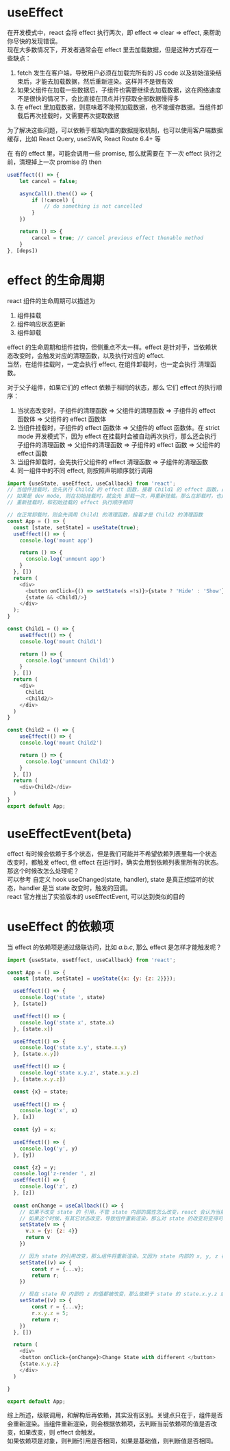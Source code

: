 # useEffect

在开发模式中，react 会将 effect 执行两次，即 effect => clear => effect, 来帮助你尽快的发现错误。  
现在大多数情况下，开发者通常会在 effect 里去加载数据，但是这种方式存在一些缺点：
1. fetch 发生在客户端，导致用户必须在加载完所有的 JS code 以及初始渲染结束后，才能去加载数据，然后重新渲染。这样并不是很有效
2. 如果父组件在加载一些数据后，子组件也需要继续去加载数据，这在网络速度不是很快的情况下，会比直接在顶点并行获取全部数据慢得多
3. 在 effect 里加载数据，则意味着不能预加载数据，也不能缓存数据。当组件卸载后再次挂载时，又需要再次提取数据

为了解决这些问题，可以依赖于框架内置的数据提取机制，也可以使用客户端数据缓存，比如 React Query, useSWR, React Route 6.4+ 等  

在 有的 effect 里，可能会调用一些 promise, 那么就需要在 下一次 effect 执行之前，清理掉上一次 promise 的 then
```js
useEffect(() => {
    let cancel = false;

    asyncCall().then(() => {
        if (!cancel) {
            // do something is not cancelled
        }
    })

    return () => {
        cancel = true; // cancel previous effect thenable method
    }
}, [deps])
```

# effect 的生命周期
react 组件的生命周期可以描述为
1. 组件挂载
2. 组件响应状态更新
3. 组件卸载

effect 的生命周期和组件挂钩，但侧重点不太一样。effect 是针对于，当依赖状态改变时，会触发对应的清理函数，以及执行对应的 effect.  
当然，在组件挂载时，一定会执行 effect, 在组件卸载时，也一定会执行 清理函数。  

对于父子组件，如果它们的 effect 依赖于相同的状态，那么 它们 effect 的执行顺序：
1. 当状态改变时，子组件的清理函数 => 父组件的清理函数 => 子组件的 effect 函数体 => 父组件的 effect 函数体
2. 当组件挂载时，子组件的 effect 函数体 => 父组件的 effect 函数体。在 strict mode 开发模式下，因为 effect 在挂载时会被自动再次执行，那么还会执行 子组件的清理函数 => 父组件的清理函数 => 子组件的 effect 函数 => 父组件的 effect 函数
3. 当组件卸载时，会先执行父组件的 effect 清理函数 => 子组件的清理函数
4. 同一组件中的不同 effect, 则按照声明顺序就行调用

```js
import {useState, useEffect, useCallback} from 'react';
// 当组件挂载时，会先执行 Child2 的 effect 函数，接着 Child1 的 effect 函数，最后是 App 的 effect 函数
// 如果是 dev mode, 则在初始挂载时，就会先 卸载一次，再重新挂载。那么在卸载时，也是先调用 Child2 的 effect 清理函数， 接着 Child1 的清理函数，最后是 App 的清理函数
// 重新挂载时，和初始挂载的 effect 执行顺序相同

// 在正常卸载时，则会先调用 Child1 的清理函数，接着才是 Child2 的清理函数
const App = () => {
  const [state, setState] = useState(true);
  useEffect(() => {
    console.log('mount app')

    return () => {
      console.log('unmount app')
    }
  }, [])
  return (
    <div>
      <button onClick={() => setState(s =!s)}>{state ? 'Hide' : 'Show'}</button>
      {state && <Child1/>}
    </div>
  );
}

const Child1 = () => {
    useEffect(() => {
    console.log('mount Child1')

    return () => {
      console.log('unmount Child1')
    }
  }, [])
  return (
    <div>
      Child1
      <Child2/>
    </div>
  )
}

const Child2 = () => {
    useEffect(() => {
    console.log('mount Child2')

    return () => {
      console.log('unmount Child2')
    }
  }, [])
  return (
    <div>Child2</div>
  )
}
export default App;
```

# useEffectEvent(beta)
effect 有时候会依赖于多个状态，但是我们可能并不希望依赖列表里每一个状态改变时，都触发 effect, 但 effect 在运行时，确实会用到依赖列表里所有的状态。那这个时候改怎么处理呢？  
可以参考 自定义 hook useChanged(state, handler), state 是真正想监听的状态，handler 是当 state 改变时，触发的回调。  
react 官方推出了实验版本的 useEffectEvent, 可以达到类似的目的

# useEffect 的依赖项
当 effect 的依赖项是通过级联访问，比如 *a.b.c*, 那么 effect 是怎样才能触发呢？
```js
import {useState, useEffect, useCallback} from 'react';

const App = () => {
  const [state, setState] = useState({x: {y: {z: 2}}});

  useEffect(() => {
    console.log('state ', state)
  }, [state])

  useEffect(() => {
    console.log('state x', state.x)
  }, [state.x])

  useEffect(() => {
    console.log('state x.y', state.x.y)
  }, [state.x.y])

  useEffect(() => {
    console.log('state x.y.z', state.x.y.z)
  }, [state.x.y.z])

  const {x} = state;
  
  useEffect(() => {
    console.log('x', x)
  }, [x])

  const {y} = x;
  
  useEffect(() => {
    console.log('y', y)
  }, [y])

  const {z} = y;
  console.log('z-render ', z)
  useEffect(() => {
    console.log('z', z)
  }, [z])
  
  const onChange = useCallback(() => {
    // 如果不改变 state 的 引用，不管 state 内部的属性怎么改变，react 会认为当前组件没有状态改变，不需要重新渲染，组件不会重新执行，所有 effect 也都不会触发
    // 如果这个时候，有其它状态改变，导致组件重新渲染，那么对 state 的改变将变得可见
    setState(v => {
      v.x = {y: {z: 4}}
      return v
    })

    // 因为 state 的引用改变，那么组件将重新渲染。又因为 state 内部的 x, y, z 都没有改变，则只有 依赖于 state 的 effect 被触发
    setState((v) => {
        const r = {...v};
        return r;
    })

    // 现在 state 和 内部的 z 的值都被改变，那么依赖于 state 的 state.x.y.z 或者 z 的 effect 都将被触发
    setState((v) => {
        const r = {...v};
        r.x.y.z = 5;
        return r;
    })
  }, [])

  return (
    <div>
    <button onClick={onChange}>Change State with different </button>
    {state.x.y.z}
    </div>
  )

}

export default App;
```
综上所述，级联调用，和解构后再依赖，其实没有区别。关键点只在于，组件是否会重新渲染。当组件重新渲染，则会根据依赖项，去判断当前依赖项的值是否改变，如果改变，则 effect 会触发。  
如果依赖项是对象，则判断引用是否相同，如果是基础值，则判断值是否相同。